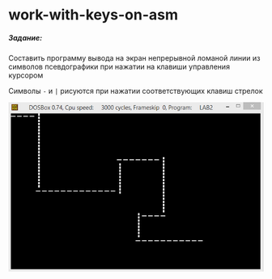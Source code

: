 # work-with-keys-on-asm
<h5>Задание:</h5>
Составить программу вывода на экран непрерывной ломаной линии из символов псевдографики при нажатии на клавиши управления курсором



Символы `-` и `|` рисуются при нажатии соответствующих клавиш стрелок





![Result](/result.jpg)
